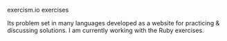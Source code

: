 exercism.io exercises

Its problem set in many languages developed as a website for practicing & discussing solutions. I am currently working with the Ruby exercises.
